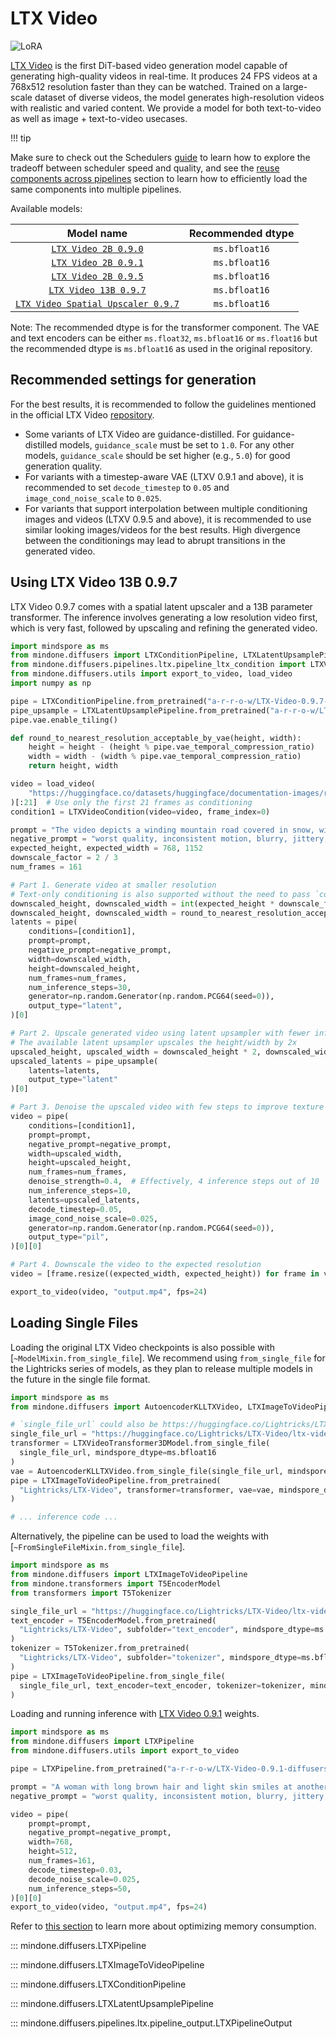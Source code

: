 <!-- Copyright 2024 The HuggingFace Team. All rights reserved.
#
# Licensed under the Apache License, Version 2.0 (the "License");
# you may not use this file except in compliance with the License.
# You may obtain a copy of the License at
#
#     http://www.apache.org/licenses/LICENSE-2.0
#
# Unless required by applicable law or agreed to in writing, software
# distributed under the License is distributed on an "AS IS" BASIS,
# WITHOUT WARRANTIES OR CONDITIONS OF ANY KIND, either express or implied.
# See the License for the specific language governing permissions and
# limitations under the License. -->

# LTX Video

<div class="flex flex-wrap space-x-1">
  <img alt="LoRA" src="https://img.shields.io/badge/LoRA-d8b4fe?style=flat"/>
</div>

[LTX Video](https://huggingface.co/Lightricks/LTX-Video) is the first DiT-based video generation model capable of generating high-quality videos in real-time. It produces 24 FPS videos at a 768x512 resolution faster than they can be watched. Trained on a large-scale dataset of diverse videos, the model generates high-resolution videos with realistic and varied content. We provide a model for both text-to-video as well as image + text-to-video usecases.

!!! tip

Make sure to check out the Schedulers [guide](../../using-diffusers/schedulers.md) to learn how to explore the tradeoff between scheduler speed and quality, and see the [reuse components across pipelines](../../using-diffusers/loading.md#reuse-a-pipeline) section to learn how to efficiently load the same components into multiple pipelines.

Available models:

|                                                             Model name                                                              | Recommended dtype |
|:-----------------------------------------------------------------------------------------------------------------------------------:|:-----------------:|
|             [`LTX Video 2B 0.9.0`](https://huggingface.co/Lightricks/LTX-Video/blob/main/ltx-video-2b-v0.9.safetensors)             |   `ms.bfloat16`   |
|            [`LTX Video 2B 0.9.1`](https://huggingface.co/Lightricks/LTX-Video/blob/main/ltx-video-2b-v0.9.1.safetensors)            |  `ms.bfloat16`    |
|            [`LTX Video 2B 0.9.5`](https://huggingface.co/Lightricks/LTX-Video/blob/main/ltx-video-2b-v0.9.5.safetensors)            |   `ms.bfloat16`   |
|            [`LTX Video 13B 0.9.7`](https://huggingface.co/Lightricks/LTX-Video/blob/main/ltxv-13b-0.9.7-dev.safetensors)            |   `ms.bfloat16`   |
| [`LTX Video Spatial Upscaler 0.9.7`](https://huggingface.co/Lightricks/LTX-Video/blob/main/ltxv-spatial-upscaler-0.9.7.safetensors) |   `ms.bfloat16`   |

Note: The recommended dtype is for the transformer component. The VAE and text encoders can be either `ms.float32`, `ms.bfloat16` or `ms.float16` but the recommended dtype is `ms.bfloat16` as used in the original repository.

## Recommended settings for generation

For the best results, it is recommended to follow the guidelines mentioned in the official LTX Video [repository](https://github.com/Lightricks/LTX-Video).

- Some variants of LTX Video are guidance-distilled. For guidance-distilled models, `guidance_scale` must be set to `1.0`. For any other models, `guidance_scale` should be set higher (e.g., `5.0`) for good generation quality.
- For variants with a timestep-aware VAE (LTXV 0.9.1 and above), it is recommended to set `decode_timestep` to `0.05` and `image_cond_noise_scale` to `0.025`.
- For variants that support interpolation between multiple conditioning images and videos (LTXV 0.9.5 and above), it is recommended to use similar looking images/videos for the best results. High divergence between the conditionings may lead to abrupt transitions in the generated video.

## Using LTX Video 13B 0.9.7

LTX Video 0.9.7 comes with a spatial latent upscaler and a 13B parameter transformer. The inference involves generating a low resolution video first, which is very fast, followed by upscaling and refining the generated video.

<!-- TODO(aryan): modify when official checkpoints are available -->

```python
import mindspore as ms
from mindone.diffusers import LTXConditionPipeline, LTXLatentUpsamplePipeline
from mindone.diffusers.pipelines.ltx.pipeline_ltx_condition import LTXVideoCondition
from mindone.diffusers.utils import export_to_video, load_video
import numpy as np

pipe = LTXConditionPipeline.from_pretrained("a-r-r-o-w/LTX-Video-0.9.7-diffusers", mindspore_dtype=ms.bfloat16)
pipe_upsample = LTXLatentUpsamplePipeline.from_pretrained("a-r-r-o-w/LTX-Video-0.9.7-Latent-Spatial-Upsampler-diffusers", vae=pipe.vae, mindspore_dtype=ms.bfloat16)
pipe.vae.enable_tiling()

def round_to_nearest_resolution_acceptable_by_vae(height, width):
    height = height - (height % pipe.vae_temporal_compression_ratio)
    width = width - (width % pipe.vae_temporal_compression_ratio)
    return height, width

video = load_video(
    "https://huggingface.co/datasets/huggingface/documentation-images/resolve/main/diffusers/cosmos/cosmos-video2world-input-vid.mp4"
)[:21]  # Use only the first 21 frames as conditioning
condition1 = LTXVideoCondition(video=video, frame_index=0)

prompt = "The video depicts a winding mountain road covered in snow, with a single vehicle traveling along it. The road is flanked by steep, rocky cliffs and sparse vegetation. The landscape is characterized by rugged terrain and a river visible in the distance. The scene captures the solitude and beauty of a winter drive through a mountainous region."
negative_prompt = "worst quality, inconsistent motion, blurry, jittery, distorted"
expected_height, expected_width = 768, 1152
downscale_factor = 2 / 3
num_frames = 161

# Part 1. Generate video at smaller resolution
# Text-only conditioning is also supported without the need to pass `conditions`
downscaled_height, downscaled_width = int(expected_height * downscale_factor), int(expected_width * downscale_factor)
downscaled_height, downscaled_width = round_to_nearest_resolution_acceptable_by_vae(downscaled_height, downscaled_width)
latents = pipe(
    conditions=[condition1],
    prompt=prompt,
    negative_prompt=negative_prompt,
    width=downscaled_width,
    height=downscaled_height,
    num_frames=num_frames,
    num_inference_steps=30,
    generator=np.random.Generator(np.random.PCG64(seed=0)),
    output_type="latent",
)[0]

# Part 2. Upscale generated video using latent upsampler with fewer inference steps
# The available latent upsampler upscales the height/width by 2x
upscaled_height, upscaled_width = downscaled_height * 2, downscaled_width * 2
upscaled_latents = pipe_upsample(
    latents=latents,
    output_type="latent"
)[0]

# Part 3. Denoise the upscaled video with few steps to improve texture (optional, but recommended)
video = pipe(
    conditions=[condition1],
    prompt=prompt,
    negative_prompt=negative_prompt,
    width=upscaled_width,
    height=upscaled_height,
    num_frames=num_frames,
    denoise_strength=0.4,  # Effectively, 4 inference steps out of 10
    num_inference_steps=10,
    latents=upscaled_latents,
    decode_timestep=0.05,
    image_cond_noise_scale=0.025,
    generator=np.random.Generator(np.random.PCG64(seed=0)),
    output_type="pil",
)[0][0]

# Part 4. Downscale the video to the expected resolution
video = [frame.resize((expected_width, expected_height)) for frame in video]

export_to_video(video, "output.mp4", fps=24)
```

## Loading Single Files

Loading the original LTX Video checkpoints is also possible with [`~ModelMixin.from_single_file`]. We recommend using `from_single_file` for the Lightricks series of models, as they plan to release multiple models in the future in the single file format.

```python
import mindspore as ms
from mindone.diffusers import AutoencoderKLLTXVideo, LTXImageToVideoPipeline, LTXVideoTransformer3DModel

# `single_file_url` could also be https://huggingface.co/Lightricks/LTX-Video/ltx-video-2b-v0.9.1.safetensors
single_file_url = "https://huggingface.co/Lightricks/LTX-Video/ltx-video-2b-v0.9.safetensors"
transformer = LTXVideoTransformer3DModel.from_single_file(
  single_file_url, mindspore_dtype=ms.bfloat16
)
vae = AutoencoderKLLTXVideo.from_single_file(single_file_url, mindspore_dtype=ms.bfloat16)
pipe = LTXImageToVideoPipeline.from_pretrained(
  "Lightricks/LTX-Video", transformer=transformer, vae=vae, mindspore_dtype=ms.bfloat16
)

# ... inference code ...
```

Alternatively, the pipeline can be used to load the weights with [`~FromSingleFileMixin.from_single_file`].

```python
import mindspore as ms
from mindone.diffusers import LTXImageToVideoPipeline
from mindone.transformers import T5EncoderModel
from transformers import T5Tokenizer

single_file_url = "https://huggingface.co/Lightricks/LTX-Video/ltx-video-2b-v0.9.safetensors"
text_encoder = T5EncoderModel.from_pretrained(
  "Lightricks/LTX-Video", subfolder="text_encoder", mindspore_dtype=ms.bfloat16
)
tokenizer = T5Tokenizer.from_pretrained(
  "Lightricks/LTX-Video", subfolder="tokenizer", mindspore_dtype=ms.bfloat16
)
pipe = LTXImageToVideoPipeline.from_single_file(
  single_file_url, text_encoder=text_encoder, tokenizer=tokenizer, mindspore_dtype=ms.bfloat16
)
```

Loading and running inference with [LTX Video 0.9.1](https://huggingface.co/Lightricks/LTX-Video/blob/main/ltx-video-2b-v0.9.1.safetensors) weights.

```python
import mindspore as ms
from mindone.diffusers import LTXPipeline
from mindone.diffusers.utils import export_to_video

pipe = LTXPipeline.from_pretrained("a-r-r-o-w/LTX-Video-0.9.1-diffusers", mindspore_dtype=ms.bfloat16)

prompt = "A woman with long brown hair and light skin smiles at another woman with long blonde hair. The woman with brown hair wears a black jacket and has a small, barely noticeable mole on her right cheek. The camera angle is a close-up, focused on the woman with brown hair's face. The lighting is warm and natural, likely from the setting sun, casting a soft glow on the scene. The scene appears to be real-life footage"
negative_prompt = "worst quality, inconsistent motion, blurry, jittery, distorted"

video = pipe(
    prompt=prompt,
    negative_prompt=negative_prompt,
    width=768,
    height=512,
    num_frames=161,
    decode_timestep=0.03,
    decode_noise_scale=0.025,
    num_inference_steps=50,
)[0][0]
export_to_video(video, "output.mp4", fps=24)
```

Refer to [this section](https://mindspore-lab.github.io/mindone/latest/diffusers/api/pipelines/cogvideox/#memory-optimization) to learn more about optimizing memory consumption.

::: mindone.diffusers.LTXPipeline

::: mindone.diffusers.LTXImageToVideoPipeline

::: mindone.diffusers.LTXConditionPipeline

::: mindone.diffusers.LTXLatentUpsamplePipeline

::: mindone.diffusers.pipelines.ltx.pipeline_output.LTXPipelineOutput

